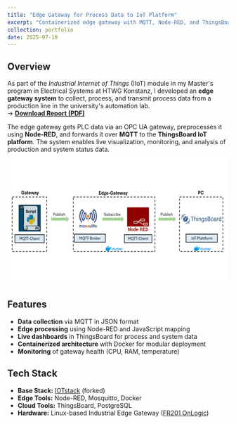 ```yaml
---
title: "Edge Gateway for Process Data to IoT Platform"
excerpt: "Containerized edge gateway with MQTT, Node-RED, and ThingsBoard for industrial data transmission and visualization.<br/><img src='/images/portfolio/edge_gateway/edge_gateway.png'>"
collection: portfolio
date: 2025-07-10
---
```


## Overview
As part of the *Industrial Internet of Things* (IIoT) module in my Master's program in Electrical Systems at HTWG Konstanz, I developed an **edge gateway system** to collect, process, and transmit process data from a production line in the university's automation lab.  
→ [**Download Report (PDF)**](/files/portfolio/edge_gateway/IIoT_EGW_PL_cfeng.pdf)  

The edge gateway gets PLC data via an OPC UA gateway, preprocesses it using **Node-RED**, and forwards it over **MQTT** to the **ThingsBoard IoT platform**. The system enables live visualization, monitoring, and analysis of production and system status data.  
![System Architecture](/images/portfolio/edge_gateway/architecture.png)

## Features
- **Data collection** via MQTT in JSON format
- **Edge processing** using Node-RED and JavaScript mapping
- **Live dashboards** in ThingsBoard for process and system data
- **Containerized architecture** with Docker for modular deployment
- **Monitoring** of gateway health (CPU, RAM, temperature)

## Tech Stack
- **Base Stack:** [IOTstack](https://github.com/SensorsIot/IOTstack) (forked)
- **Edge Tools:** Node-RED, Mosquitto, Docker
- **Cloud Tools:** ThingsBoard, PostgreSQL
- **Hardware:** Linux-based Industrial Edge Gateway ([FR201 OnLogic](https://www.onlogic.com/store/fr201/))
